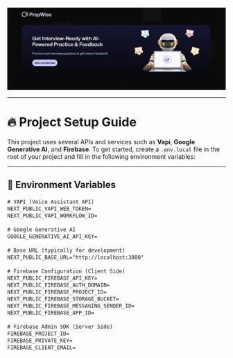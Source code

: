 ![Project Banner](/public/1.png)

---

# 🔥 Project Setup Guide

This project uses several APIs and services such as **Vapi**, **Google Generative AI**, and **Firebase**. To get started, create a `.env.local` file in the root of your project and fill in the following environment variables:

---

## 🔐 Environment Variables

```env
# VAPI (Voice Assistant API)
NEXT_PUBLIC_VAPI_WEB_TOKEN=
NEXT_PUBLIC_VAPI_WORKFLOW_ID=

# Google Generative AI
GOOGLE_GENERATIVE_AI_API_KEY=

# Base URL (typically for development)
NEXT_PUBLIC_BASE_URL="http://localhost:3000"

# Firebase Configuration (Client Side)
NEXT_PUBLIC_FIREBASE_API_KEY=
NEXT_PUBLIC_FIREBASE_AUTH_DOMAIN=
NEXT_PUBLIC_FIREBASE_PROJECT_ID=
NEXT_PUBLIC_FIREBASE_STORAGE_BUCKET=
NEXT_PUBLIC_FIREBASE_MESSAGING_SENDER_ID=
NEXT_PUBLIC_FIREBASE_APP_ID=

# Firebase Admin SDK (Server Side)
FIREBASE_PROJECT_ID=
FIREBASE_PRIVATE_KEY=
FIREBASE_CLIENT_EMAIL=
